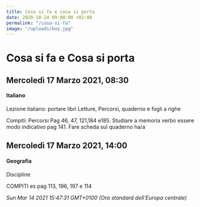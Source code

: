 ```yaml
---
title: Cosa si fa e cosa si porta
date: 2020-10-24 09:08:00 +02:00
permalink: "/cosa-si-fa"
image: "/uploads/boy.jpg"
---
```


# Cosa si fa e Cosa si porta
## Mercoledì 17 Marzo 2021, 08:30
#### Italiano
Lezione italiano: portare libri Letture, Percorsi, quaderno e fogli a righe  
  
Compiti: Percorsi Pag 46, 47, 121,184 e185. Studiare a memoria verbo essere modo indicativo pag 141. Fare scheda sul quaderno ha/a  
## Mercoledì 17 Marzo 2021, 14:00
#### Geografia
Discipline  
  
COMPITI es pag 113, 196, 197 e 114  

_Sun Mar 14 2021 15:47:31 GMT+0100 (Ora standard dell’Europa centrale)_